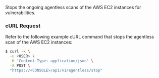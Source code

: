 Stops the ongoing agentless scans of the AWS EC2 instances for vulnerabilities.

### cURL Request

Refer to the following example cURL command that stops the agentless scan of the AWS EC2 instances:

```bash
$ curl -k \
  -u <USER> \
  -H 'Content-Type: application/json' \
  -X POST \
  "https://<CONSOLE>/api/v1/agentless/stop"
```